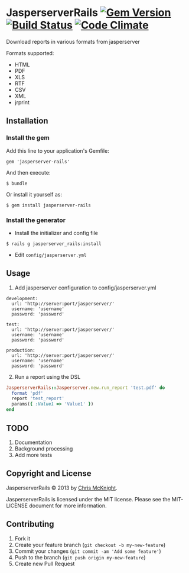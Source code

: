 # JasperserverRails [![Gem Version](https://badge.fury.io/rb/jasperserver-rails.png)](http://badge.fury.io/rb/jasperserver-rails) [![Build Status](https://secure.travis-ci.org/cmckni3/jasperserver-rails.png)](http://travis-ci.org/cmckni3/jasperserver-rails) [![Code Climate](https://codeclimate.com/badge.png)](https://codeclimate.com/github/cmckni3/jasperserver-rails)

Download reports in various formats from jasperserver

Formats supported:

  * HTML
  * PDF
  * XLS
  * RTF
  * CSV
  * XML
  * jrprint

## Installation

### Install the gem

Add this line to your application's Gemfile:

    gem 'jasperserver-rails'

And then execute:

    $ bundle

Or install it yourself as:

    $ gem install jasperserver-rails

### Install the generator

* Install the initializer and config file

```
$ rails g jasperserver_rails:install
```

* Edit `config/jasperserver.yml`

## Usage

1. Add jasperserver configuration to config/jasperserver.yml

````
development:
  url: 'http://server:port/jasperserver/'
  username: 'username'
  password: 'password'

test:
  url: 'http://server:port/jasperserver/'
  username: 'username'
  password: 'password'

production:
  url: 'http://server:port/jasperserver/'
  username: 'username'
  password: 'password'
````

2. Run a report using the DSL

````ruby
JasperserverRails::Jasperserver.new.run_report 'test.pdf' do
  format 'pdf'
  report 'test_report'
  params({ :Value1 => 'Value1' })
end
````

## TODO

1. Documentation
2. Background processing
3. Add more tests

## Copyright and License

JasperserverRails &copy; 2013 by [Chris McKnight](http://github.com/cmckni3).

JasperserverRails is licensed under the MIT license. Please see the MIT-LICENSE document for more information.

## Contributing

1. Fork it
2. Create your feature branch (`git checkout -b my-new-feature`)
3. Commit your changes (`git commit -am 'Add some feature'`)
4. Push to the branch (`git push origin my-new-feature`)
5. Create new Pull Request
